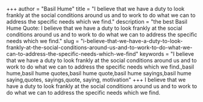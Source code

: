 +++
author = "Basil Hume"
title = "I believe that we have a duty to look frankly at the social conditions around us and to work to do what we can to address the specific needs which we find."
description = "the best Basil Hume Quote: I believe that we have a duty to look frankly at the social conditions around us and to work to do what we can to address the specific needs which we find."
slug = "i-believe-that-we-have-a-duty-to-look-frankly-at-the-social-conditions-around-us-and-to-work-to-do-what-we-can-to-address-the-specific-needs-which-we-find"
keywords = "I believe that we have a duty to look frankly at the social conditions around us and to work to do what we can to address the specific needs which we find.,basil hume,basil hume quotes,basil hume quote,basil hume sayings,basil hume saying,quotes, sayings,quote, saying, motivation"
+++
I believe that we have a duty to look frankly at the social conditions around us and to work to do what we can to address the specific needs which we find.
